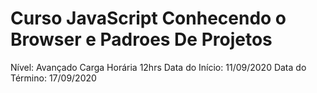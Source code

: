 # Curso JavaScript Conhecendo o Browser e Padroes De Projetos

Nível: Avançado Carga Horária 12hrs Data do Início: 11/09/2020 Data do Término: 17/09/2020
